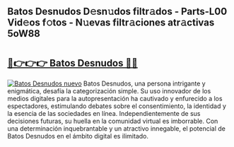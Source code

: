 ## Batos Desnudos D𝚎sn𝚞dos filtr𝚊dos - Parts-L00 Vid𝚎os f𝚘tos - N𝚞evas filtr𝚊ciones atr𝚊ctivas 5oW88

# <h2><a href="http://mb7dx4h.tromn.icu/?c=Batos+Desnudos">🔗👉👉👉 Batos Desnudos 🔗🔗</a></h2>

[![Batos Desnudos nuevo](https://i.imgur.com/pEAQMta.gif)](http://mb7dx4h.tromn.icu/?c=Batos+Desnudos)
Batos Desnudos, una persona intrigante y enigmática, desafía la categorización simple. Su uso innovador de los medios digitales para la autopresentación ha cautivado y enfurecido a los espectadores, estimulando debates sobre el consentimiento, la identidad y la esencia de las sociedades en línea. Independientemente de sus decisiones futuras, su huella en la comunidad virtual es imborrable. Con una determinación inquebrantable y un atractivo innegable, el potencial de Batos Desnudos en el ámbito digital es ilimitado.
